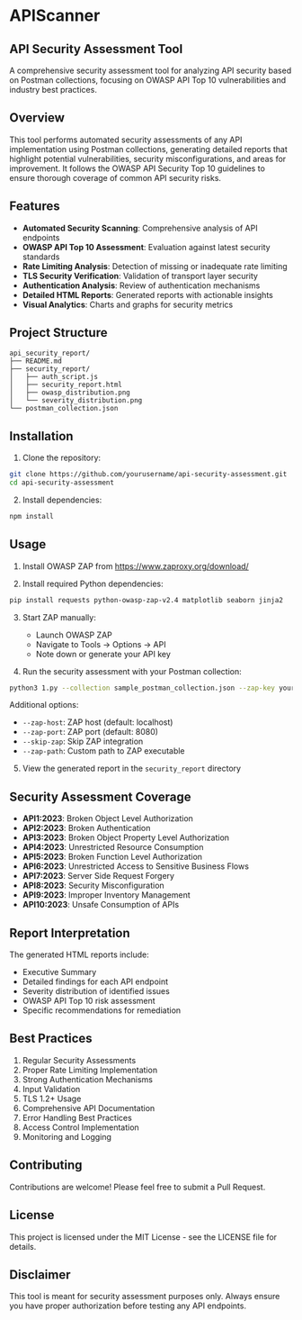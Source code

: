 # APIScanner

## API Security Assessment Tool

A comprehensive security assessment tool for analyzing API security based on Postman collections, focusing on OWASP API Top 10 vulnerabilities and industry best practices.

## Overview

This tool performs automated security assessments of any API implementation using Postman collections, generating detailed reports that highlight potential vulnerabilities, security misconfigurations, and areas for improvement. It follows the OWASP API Security Top 10 guidelines to ensure thorough coverage of common API security risks.

## Features

- **Automated Security Scanning**: Comprehensive analysis of API endpoints
- **OWASP API Top 10 Assessment**: Evaluation against latest security standards
- **Rate Limiting Analysis**: Detection of missing or inadequate rate limiting
- **TLS Security Verification**: Validation of transport layer security
- **Authentication Analysis**: Review of authentication mechanisms
- **Detailed HTML Reports**: Generated reports with actionable insights
- **Visual Analytics**: Charts and graphs for security metrics

## Project Structure

```
api_security_report/
├── README.md
├── security_report/
│   ├── auth_script.js
│   ├── security_report.html
│   ├── owasp_distribution.png
│   └── severity_distribution.png
└── postman_collection.json
```

## Installation

1. Clone the repository:
```bash
git clone https://github.com/yourusername/api-security-assessment.git
cd api-security-assessment
```

2. Install dependencies:
```bash
npm install
```

## Usage

1. Install OWASP ZAP from https://www.zaproxy.org/download/

2. Install required Python dependencies:
```bash
pip install requests python-owasp-zap-v2.4 matplotlib seaborn jinja2
```

3. Start ZAP manually:
   - Launch OWASP ZAP
   - Navigate to Tools -> Options -> API
   - Note down or generate your API key

4. Run the security assessment with your Postman collection:
```bash
python3 1.py --collection sample_postman_collection.json --zap-key your-zap-api-key
```

Additional options:
- `--zap-host`: ZAP host (default: localhost)
- `--zap-port`: ZAP port (default: 8080)
- `--skip-zap`: Skip ZAP integration
- `--zap-path`: Custom path to ZAP executable

5. View the generated report in the `security_report` directory

## Security Assessment Coverage

- **API1:2023**: Broken Object Level Authorization
- **API2:2023**: Broken Authentication
- **API3:2023**: Broken Object Property Level Authorization
- **API4:2023**: Unrestricted Resource Consumption
- **API5:2023**: Broken Function Level Authorization
- **API6:2023**: Unrestricted Access to Sensitive Business Flows
- **API7:2023**: Server Side Request Forgery
- **API8:2023**: Security Misconfiguration
- **API9:2023**: Improper Inventory Management
- **API10:2023**: Unsafe Consumption of APIs

## Report Interpretation

The generated HTML reports include:
- Executive Summary
- Detailed findings for each API endpoint
- Severity distribution of identified issues
- OWASP API Top 10 risk assessment
- Specific recommendations for remediation

## Best Practices

1. Regular Security Assessments
2. Proper Rate Limiting Implementation
3. Strong Authentication Mechanisms
4. Input Validation
5. TLS 1.2+ Usage
6. Comprehensive API Documentation
7. Error Handling Best Practices
8. Access Control Implementation
9. Monitoring and Logging

## Contributing

Contributions are welcome! Please feel free to submit a Pull Request.

## License

This project is licensed under the MIT License - see the LICENSE file for details.

## Disclaimer

This tool is meant for security assessment purposes only. Always ensure you have proper authorization before testing any API endpoints.
